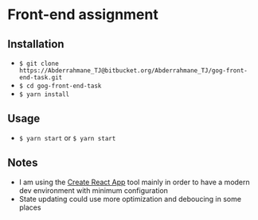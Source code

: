 # Front-end assignment

## Installation

- `$ git clone https://Abderrahmane_TJ@bitbucket.org/Abderrahmane_TJ/gog-front-end-task.git`
- `$ cd gog-front-end-task`
- `$ yarn install`

## Usage

- `$ yarn start` or `$ yarn start`

## Notes

- I am using the [Create React App](https://github.com/facebookincubator/create-react-app) 
tool mainly in order to have a modern dev environment with minimum configuration
- State updating could use more optimization and deboucing in some places